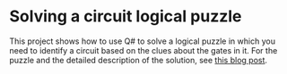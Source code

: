 # Solving a circuit logical puzzle

This project shows how to use Q# to solve a logical puzzle in which you need to identify a circuit based on the clues about the gates in it. 
For the puzzle and the detailed description of the solution, see [this blog post](https://devblogs.microsoft.com/qsharp/a-quantum-circuit-logical-puzzle/).
